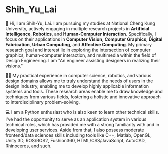 # Shih_Yu_Lai

👋 Hi, I am Shih-Yu, Lai. I am pursuing my studies at National Cheng Kung University, actively engaging in multiple research projects in **Artificial Intelligence**, **Robotics**, and **Human-Computer Interaction**. Specifically, I focus on their applications in **Computer Vision**, **Computer Graphics**, **Digital Fabrication**, **Urban Computing**, and **Affective Computing**. My primary research goal and interest lie in exploring the intersection of computer graphics, human-computer interaction, and multimedia within the field of Design Engineering. I am "An engineer assisting designers in realizing their visions." 

🧑‍🎨 My practical experience in computer science, robotics, and various design domains allows me to truly understand the needs of users in the design industry, enabling me to develop highly applicable information systems and tools. These research areas enable me to draw knowledge and techniques from various fields, fostering a holistic and innovative approach to interdisciplinary problem-solving.

💻 I am a Python enthusiast who is also keen to learn other technical skills. I've had the opportunity to serve as an application system in various technical roles, which has provided me with a strong familiarity with and in developing user services. Aside from that, I also possess moderate frontend/data sciences skills including tools like C++, Matlab, OpenGL, Unity 3D, ROS/ROS2, Fushion360, HTML/CSS/JavaScript, AutoCAD, Rhinoceros, and such.

